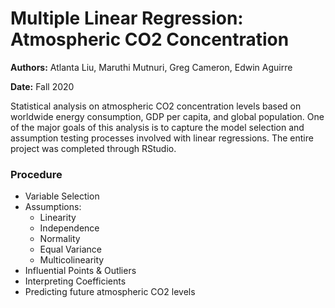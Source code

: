 # Multiple Linear Regression: Atmospheric CO2 Concentration

**Authors:** Atlanta Liu, Maruthi Mutnuri, Greg Cameron, Edwin Aguirre

**Date:** Fall 2020

Statistical analysis on atmospheric CO2 concentration levels based on worldwide energy consumption, GDP per capita, and global population. One of the major goals of this analysis is to capture the model selection and assumption testing processes involved with linear regressions. The entire project was completed through RStudio.

### Procedure

- Variable Selection
- Assumptions:
  - Linearity
  - Independence
  - Normality
  - Equal Variance
  - Multicolinearity
- Influential Points & Outliers
- Interpreting Coefficients 
- Predicting future atmospheric CO2 levels 
  



